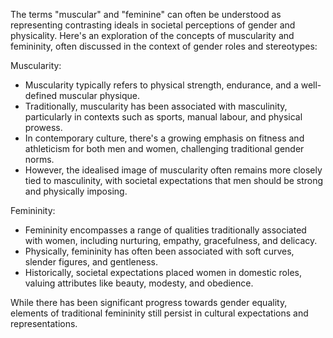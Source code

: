 
The terms "muscular" and "feminine" can often be understood as representing contrasting ideals in societal perceptions of gender and physicality. 
Here's an exploration of the concepts of muscularity and femininity, often discussed in the context of gender roles and stereotypes:

Muscularity:
- Muscularity typically refers to physical strength, endurance, and a well-defined muscular physique. 
- Traditionally, muscularity has been associated with masculinity, particularly in contexts such as sports, manual labour, and physical prowess.
- In contemporary culture, there's a growing emphasis on fitness and athleticism for both men and women, challenging traditional gender norms. 
- However, the idealised image of muscularity often remains more closely tied to masculinity, with societal expectations that men should be strong and physically imposing.

Femininity:
- Femininity encompasses a range of qualities traditionally associated with women, including nurturing, empathy, gracefulness, and delicacy. 
- Physically, femininity has often been associated with soft curves, slender figures, and gentleness.
- Historically, societal expectations placed women in domestic roles, valuing attributes like beauty, modesty, and obedience. 

While there has been significant progress towards gender equality, elements of traditional femininity still persist in cultural expectations and representations.
